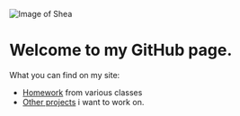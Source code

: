 ![Image of Shea](https://cdn.discordapp.com/attachments/334867950794178562/668637068083068960/cool1.jpg)
# Welcome to my GitHub page.

  
  What you can find on my site:
  
* [Homework](https://github.com/ck-/CS112HW) from various classes
* [Other projects](https://github.com/ck-/CS112_Florance_Andrew) i want to work on.
